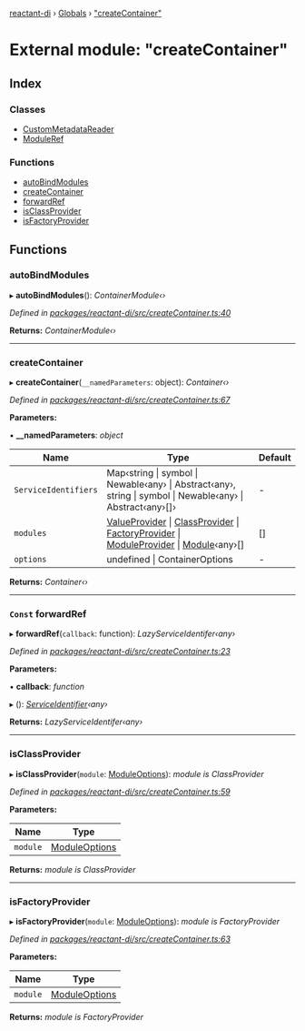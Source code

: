 [reactant-di](../README.md) › [Globals](../globals.md) › ["createContainer"](_createcontainer_.md)

# External module: "createContainer"

## Index

### Classes

* [CustomMetadataReader](../classes/_createcontainer_.custommetadatareader.md)
* [ModuleRef](../classes/_createcontainer_.moduleref.md)

### Functions

* [autoBindModules](_createcontainer_.md#autobindmodules)
* [createContainer](_createcontainer_.md#createcontainer)
* [forwardRef](_createcontainer_.md#const-forwardref)
* [isClassProvider](_createcontainer_.md#isclassprovider)
* [isFactoryProvider](_createcontainer_.md#isfactoryprovider)

## Functions

###  autoBindModules

▸ **autoBindModules**(): *ContainerModule‹›*

*Defined in [packages/reactant-di/src/createContainer.ts:40](https://github.com/unadlib/reactant/blob/ecdc150/packages/reactant-di/src/createContainer.ts#L40)*

**Returns:** *ContainerModule‹›*

___

###  createContainer

▸ **createContainer**(`__namedParameters`: object): *Container‹›*

*Defined in [packages/reactant-di/src/createContainer.ts:67](https://github.com/unadlib/reactant/blob/ecdc150/packages/reactant-di/src/createContainer.ts#L67)*

**Parameters:**

▪ **__namedParameters**: *object*

Name | Type | Default |
------ | ------ | ------ |
`ServiceIdentifiers` | Map‹string &#124; symbol &#124; Newable‹any› &#124; Abstract‹any›, string &#124; symbol &#124; Newable‹any› &#124; Abstract‹any›[]› | - |
`modules` | [ValueProvider](../interfaces/_interfaces_.valueprovider.md) &#124; [ClassProvider](../interfaces/_interfaces_.classprovider.md) &#124; [FactoryProvider](../interfaces/_interfaces_.factoryprovider.md) &#124; [ModuleProvider](../interfaces/_interfaces_.moduleprovider.md) &#124; [Module](../interfaces/_interfaces_.module.md)‹any›[] | [] |
`options` | undefined &#124; ContainerOptions | - |

**Returns:** *Container‹›*

___

### `Const` forwardRef

▸ **forwardRef**(`callback`: function): *LazyServiceIdentifer‹any›*

*Defined in [packages/reactant-di/src/createContainer.ts:23](https://github.com/unadlib/reactant/blob/ecdc150/packages/reactant-di/src/createContainer.ts#L23)*

**Parameters:**

▪ **callback**: *function*

▸ (): *[ServiceIdentifier](_interfaces_.md#serviceidentifier)‹any›*

**Returns:** *LazyServiceIdentifer‹any›*

___

###  isClassProvider

▸ **isClassProvider**(`module`: [ModuleOptions](_interfaces_.md#moduleoptions)): *module is ClassProvider*

*Defined in [packages/reactant-di/src/createContainer.ts:59](https://github.com/unadlib/reactant/blob/ecdc150/packages/reactant-di/src/createContainer.ts#L59)*

**Parameters:**

Name | Type |
------ | ------ |
`module` | [ModuleOptions](_interfaces_.md#moduleoptions) |

**Returns:** *module is ClassProvider*

___

###  isFactoryProvider

▸ **isFactoryProvider**(`module`: [ModuleOptions](_interfaces_.md#moduleoptions)): *module is FactoryProvider*

*Defined in [packages/reactant-di/src/createContainer.ts:63](https://github.com/unadlib/reactant/blob/ecdc150/packages/reactant-di/src/createContainer.ts#L63)*

**Parameters:**

Name | Type |
------ | ------ |
`module` | [ModuleOptions](_interfaces_.md#moduleoptions) |

**Returns:** *module is FactoryProvider*
